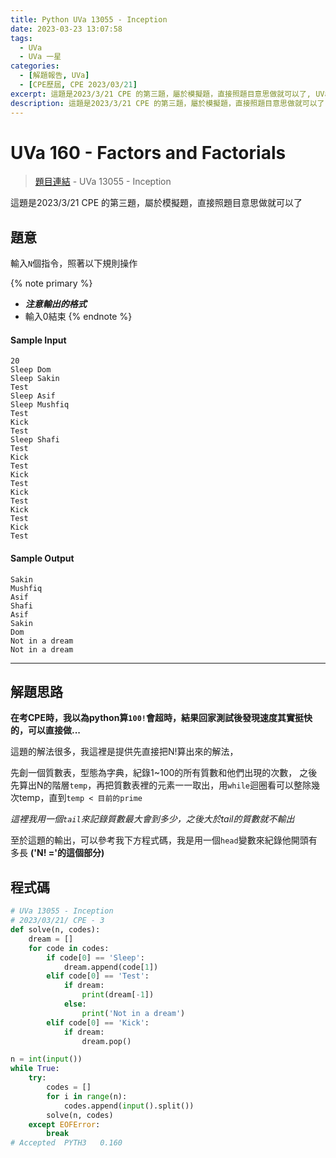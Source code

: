 ```yaml
---
title: Python UVa 13055 - Inception
date: 2023-03-23 13:07:58
tags:
  - UVa
  - UVa 一星
categories:
  - [解題報告, UVa]
  - [CPE歷屆, CPE 2023/03/21]
excerpt: 這題是2023/3/21 CPE 的第三題，屬於模擬題，直接照題目意思做就可以了, UVa 13055 - Inception 解題報告
description: 這題是2023/3/21 CPE 的第三題，屬於模擬題，直接照題目意思做就可以了, UVa 13055 - Inception 解題報告
---
```

# UVa 160 - Factors and Factorials

>[題目連結](https://onlinejudge.org/index.php?option=onlinejudge&Itemid=8&page=show_problem&problem=4953) - UVa 13055 - Inception

這題是2023/3/21 CPE 的第三題，屬於模擬題，直接照題目意思做就可以了

## 題意
輸入`N`個指令，照著以下規則操作



{% note primary %}
 - ***注意輸出的格式***
 - 輸入0結束
{% endnote %}

#### Sample Input 
```text
20
Sleep Dom
Sleep Sakin
Test
Sleep Asif
Sleep Mushfiq
Test
Kick
Test
Sleep Shafi
Test
Kick
Test
Kick
Test
Kick
Test
Kick
Test
Kick
Test
```

#### Sample Output 
```text
Sakin
Mushfiq
Asif
Shafi
Asif
Sakin
Dom
Not in a dream
Not in a dream
```

---
## 解題思路
**在考CPE時，我以為python算`100!`會超時，結果回家測試後發現速度其實挺快的，可以直接做...**

這題的解法很多，我這裡是提供先直接把N!算出來的解法，

先創一個質數表，型態為字典，紀錄1~100的所有質數和他們出現的次數，
之後先算出N的階層`temp`，再把質數表裡的元素一一取出，用`while`迴圈看可以整除幾次temp，直到`temp < 目前的prime`

*這裡我用一個`tail`來記錄質數最大會到多少，之後大於tail的質數就不輸出*

至於這題的輸出，可以參考我下方程式碼，我是用一個`head`變數來紀錄他開頭有多長 **('N! ='的這個部分)**


## 程式碼
```python
# UVa 13055 - Inception
# 2023/03/21/ CPE - 3
def solve(n, codes):
    dream = []
    for code in codes:
        if code[0] == 'Sleep':
            dream.append(code[1])
        elif code[0] == 'Test':
            if dream:
                print(dream[-1])
            else:
                print('Not in a dream')
        elif code[0] == 'Kick':
            if dream:
                dream.pop()

n = int(input())
while True:
    try:
        codes = []
        for i in range(n):
            codes.append(input().split())
        solve(n, codes)
    except EOFError:
        break
# Accepted	PYTH3	0.160
```